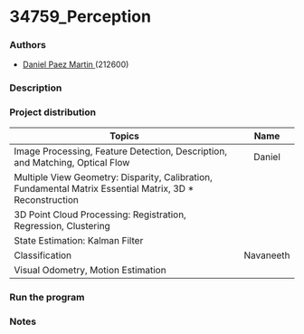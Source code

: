 # 34759_Perception 

### Authors

* [Daniel Paez Martin ](https://github.com/DanielPM98) (212600)

### Description


### Project distribution

| <div style="text-align: center"> Topics </div>                                                                                                   |   Name  |
|:-------------------------------------------------------------------------------------------------------- |:-------:|
| Image Processing, Feature Detection, Description, and Matching, Optical Flow                             | Daniel |
| Multiple View Geometry: Disparity, Calibration, Fundamental Matrix Essential Matrix, 3D * Reconstruction |         |
| 3D Point Cloud Processing: Registration, Regression, Clustering                                          |         |
| State Estimation: Kalman Filter                                                                          |         |
| Classification                                                                                           | Navaneeth |
| Visual Odometry, Motion Estimation                                                                       |         |


### Run the program


### Notes
